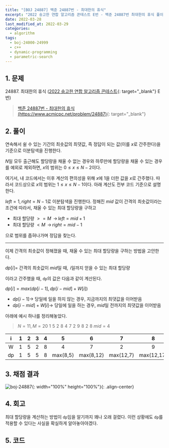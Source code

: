 ```yaml
---
title: "[BOJ 24887] 백준 24887번 - 최대한의 휴식"
excerpt: "2022 숭고한 연합 알고리즘 콘테스트 E번 - 백준 24887번 최대한의 휴식 풀이"
date: 2022-03-28
last_modified_at: 2022-03-29
categories:
  - algorithm
tags:
  - boj-24000-24999
  - c++
  - dynamic-programming
  - parametric-search
---
```


## 1. 문제
$24887$. 최대한의 휴식 ([2022 숭고한 연합 알고리즘 콘테스트](https://burningfalls.github.io/contest/skh-baekjoon-contest/){: target="_blank"} E번)

> [백준 24887번 - 최대한의 휴식 (https://www.acmicpc.net/problem/24887)](https://www.acmicpc.net/problem/24887){: target="_blank"}

## 2. 풀이

연속해서 쉴 수 있는 기간의 최솟값의 최댓값, 즉 정답이 되는 값(이를 $x$로 간주한다)을 기준으로 이분탐색을 진행한다. 

$N$일 모두 출근해도 할당량을 채울 수 없는 경우와 하루만에 할당량을 채울 수 있는 경우를 예외로 제외하면, $x$의 범위는 $0\leq x\leq N-2$이다. 

여기서, 내 코드에서는 이후 계산의 편의성을 위해 $x$에 $1$을 더한 값을 $x$로 간주했다. 따라서 코드상으로 $x$의 범위는 $1\leq x\leq N-1$이다. 아래 계산도 전부 코드 기준으로 설명한다.

$left=1, right=N-1$로 이분탐색을 진행한다. 정해진 $mid$ 값이 간격의 최솟값이라는 조건에 따라서, 채울 수 있는 최대 할당량을 구하고

* 최대 할당량 $>= M$ $\,\rightarrow \, left=mid+1$
* 최대 할당량 $< M$ $\,\rightarrow \, right=mid-1$

으로 범위를 좁혀나가며 정답을 찾는다.

---

이제 간격의 최솟값이 정해졌을 때, 채울 수 있는 최대 할당량을 구하는 방법을 고안한다.

$dp[i] =$ 간격의 최솟값이 $mid$일 때, $\, i$일까지 얻을 수 있는 최대 할당량

이라고 간주했을 때, `dp`의 값은 다음과 같이 계산된다.

$dp[i] = max(dp[i-1],\, dp[i-mid]+W[i])$

* $dp[i-1] \rightarrow$ 당일에 일을 하지 않는 경우, 지금까지의 최댓값을 이어받음
* $dp[i-mid]+W[i] \rightarrow$ 당일에 일을 하는 경우, $mid$일 전까지의 최댓값을 이어받음

아래에 예시 하나를 정리해놓았다.

> $N=11,\, M=20$
$1\,\,5\,\,2\,\,8\,\,4\,\,7\,\,2\,\,9\,\,8\,\,2\,\,8$
$mid=4$

|i|1|2|3|4|5|6|7|8|9|10|11|
|:---:|:---:|:---:|:---:|:---:|:---:|:---:|:---:|:---:|:---:|:---:|:---:|
|W|1|5|2|8|4|7|2|9|8|2|8|
|dp|1|5|5|8|max(8,5)|max(8,12)|max(12,7)|max(12,17)|max(17,16)|max(17,14)|max(17,20)|

## 3. 채점 결과

![boj-24887](https://user-images.githubusercontent.com/30232837/160338014-945f8b75-004a-4806-becc-5bc3a12211e7.png "boj-24887"){: width="100%" height="100%"}{: .align-center}

## 4. 회고

최대 할당량을 계산하는 방법이 `dp`임을 알기까지 꽤나 오래 걸렸다. 이런 상황에도 `dp`를 적용할 수 있다는 사실을 확실하게 알아놓아야겠다.

## 5. 코드

<script src="https://gist.github.com/BurningFalls/52f5298c37cda689c735c87fed360f64.js"></script>